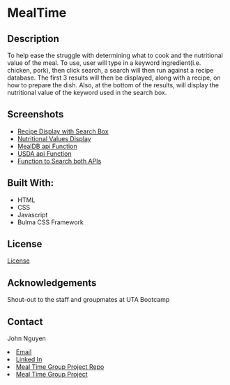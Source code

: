 # MealTime

## Description
To help ease the struggle with determining what to cook and the nutritional value of the meal. To use, user will type in a keyword ingredient(i.e. chicken, pork), then click search, a search will then run against a recipe database. The first 3 results will then be displayed, along with a recipe, on how to prepare the dish. Also, at the bottom of the results, will display the nutritional value of the keyword used in the search box.

## Screenshots

- <a href="./images/Search.png">Recipe Display with Search Box</a>
- <a href="./images/Nutritional-Value.png">Nutritional Values Display</a>
- <a href="./images/FunctionMealDB-api.png">MealDB api Function</a>
- <a href="./images/FunctionUSDA-api.png">USDA api Function</a>
- <a href="./images/FunctionSearch-2api.png">Function to Search both APIs</a>

## Built With:

- HTML
- CSS
- Javascript
- Bulma CSS Framework

## License

<a href="./LICENSE">License</a>

## Acknowledgements

Shout-out to the staff and groupmates at UTA Bootcamp

## Contact

John Nguyen
<li><a href="mailto:jnguyeningco@gmail.com">Email</a>
<li><a href="https://www.linkedin.com/in/john-nguyen-49158621a">Linked In</a>
<li><a href="https://github.com/SKYRIMpro1/MealTime">Meal Time Group Project Repo</a>
<li><a href="https://SKYRIMpro1.github.io/MealTime/main.index.html">Meal Time Group Project</a>
